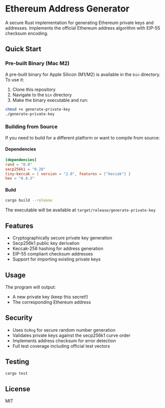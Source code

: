 # Ethereum Address Generator

A secure Rust implementation for generating Ethereum private keys and addresses. Implements the official Ethereum address algorithm with EIP-55 checksum encoding.

## Quick Start

### Pre-built Binary (Mac M2)
A pre-built binary for Apple Silicon (M1/M2) is available in the `bin` directory. To use it:

1. Clone this repository
2. Navigate to the `bin` directory
3. Make the binary executable and run:
```bash
chmod +x generate-private-key
./generate-private-key
```

### Building from Source

If you need to build for a different platform or want to compile from source:

#### Dependencies
```toml
[dependencies]
rand = "0.8"
secp256k1 = "0.28"
tiny-keccak = { version = "2.0", features = ["keccak"] }
hex = "0.4.3"
```

#### Build
```bash
cargo build --release
```
The executable will be available at `target/release/generate-private-key`

## Features

- Cryptographically secure private key generation
- Secp256k1 public key derivation
- Keccak-256 hashing for address generation
- EIP-55 compliant checksum addresses
- Support for importing existing private keys

## Usage

The program will output:
- A new private key (keep this secret!)
- The corresponding Ethereum address

## Security

- Uses `OsRng` for secure random number generation
- Validates private keys against the secp256k1 curve order
- Implements address checksum for error detection
- Full test coverage including official test vectors

## Testing

```bash
cargo test
```

## License

MIT